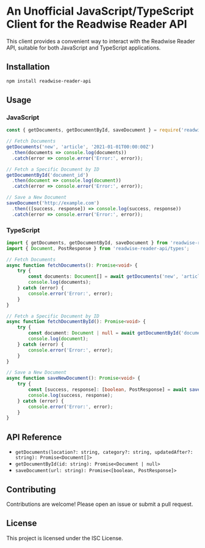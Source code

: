 # An Unofficial JavaScript/TypeScript Client for the Readwise Reader API

This client provides a convenient way to interact with the Readwise Reader API, suitable for both JavaScript and TypeScript applications.

## Installation

```bash
npm install readwise-reader-api
```

## Usage

### JavaScript

```javascript
const { getDocuments, getDocumentById, saveDocument } = require('readwise-reader-api');

// Fetch Documents
getDocuments('new', 'article', '2021-01-01T00:00:00Z')
  .then(documents => console.log(documents))
  .catch(error => console.error('Error:', error));

// Fetch a Specific Document by ID
getDocumentById('document_id')
  .then(document => console.log(document))
  .catch(error => console.error('Error:', error));

// Save a New Document
saveDocument('http://example.com')
  .then(([success, response]) => console.log(success, response))
  .catch(error => console.error('Error:', error));
```

### TypeScript

```typescript
import { getDocuments, getDocumentById, saveDocument } from 'readwise-reader-api';
import { Document, PostResponse } from 'readwise-reader-api/types';

// Fetch Documents
async function fetchDocuments(): Promise<void> {
    try {
        const documents: Document[] = await getDocuments('new', 'article', '2021-01-01T00:00:00Z');
        console.log(documents);
    } catch (error) {
        console.error('Error:', error);
    }
}

// Fetch a Specific Document by ID
async function fetchDocumentById(): Promise<void> {
    try {
        const document: Document | null = await getDocumentById('document_id');
        console.log(document);
    } catch (error) {
        console.error('Error:', error);
    }
}

// Save a New Document
async function saveNewDocument(): Promise<void> {
    try {
        const [success, response]: [boolean, PostResponse] = await saveDocument('http://example.com');
        console.log(success, response);
    } catch (error) {
        console.error('Error:', error);
    }
}
```

## API Reference

- `getDocuments(location?: string, category?: string, updatedAfter?: string): Promise<Document[]>`
- `getDocumentById(id: string): Promise<Document | null>`
- `saveDocument(url: string): Promise<[boolean, PostResponse]>`

## Contributing

Contributions are welcome! Please open an issue or submit a pull request.

## License

This project is licensed under the ISC License.
